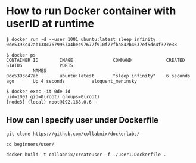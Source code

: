 # How to run Docker container with userID at runtime

```docker
$ docker run -d --user 1001 ubuntu:latest sleep infinity
0de5393c47ab138c7679957a4bec97672f910f77fba842b4637ef5de4f327e38
```

```docker
$ docker ps
CONTAINER ID        IMAGE               COMMAND             CREATED             STATUS              PORTS
          NAMES
0de5393c47ab        ubuntu:latest       "sleep infinity"    6 seconds ago       Up 4 seconds          eloquent_meninsky
```

```docker
$ docker exec -it 0de id
uid=1001 gid=0(root) groups=0(root)
[node3] (local) root@192.168.0.6 ~
```

## How can I specify user under Dockerfile

```docker
git clone https://github.com/collabnix/dockerlabs/

cd beginners/user/
```

```docker
docker build -t collabnix/createuser -f ./user1.Dockerfile .
```
